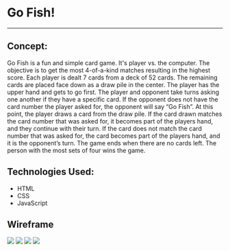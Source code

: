 # Go Fish!
---
## Concept:

Go Fish is a fun and simple card game. It's player vs. the computer. The objective is to get the most 4-of-a-kind matches resulting in the highest score. Each player is dealt 7 cards from a deck of 52 cards. The remaining cards are placed face down as a draw pile in the center. The player has the upper hand and gets to go first. The player and opponent take turns asking one another if they have a specific card. If the opponent does not have the card number the player asked for, the opponent will say “Go Fish”. At this point, the player draws a card from the draw pile. If the card drawn matches the card number that was asked for, it becomes part of the players hand, and they continue with their turn. If the card does not match the card number that was asked for, the card becomes part of the players hand, and it is the opponent’s turn. The game ends when there are no cards left. The person with the most sets of four wins the game.

## Technologies Used:

* HTML
* CSS
* JavaScript

## Wireframe

<img src="https://i.imgur.com/aS7ao9j.jpg">
<img src="https://i.imgur.com/Ov6eC2N.jpg">
<img src="https://i.imgur.com/mVuujE6.jpg">
<img src="https://i.imgur.com/cCNRnL2.jpg">